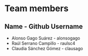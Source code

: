 # Team members

## Name - Github Username

- Alonso Gago Suárez - alonsogago
- Raúl Serrano Campillo - raulsc4
- Claudia Sánchez Gómez - clausago


